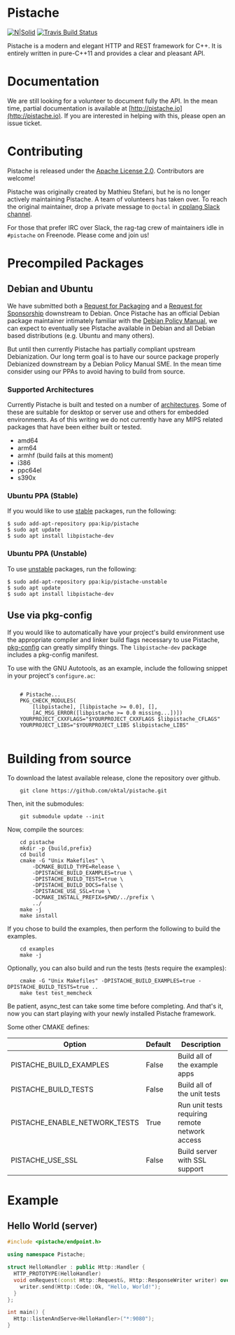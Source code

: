 # Pistache
[![N|Solid](http://pistache.io/assets/images/logo.png)](https://www.github.com/oktal/pistache)
[![Travis Build Status](https://travis-ci.org/oktal/pistache.svg?branch=master)](https://travis-ci.org/oktal/pistache)

Pistache is a modern and elegant HTTP and REST framework for C++. It is entirely written in pure-C++11 and provides a clear and pleasant API. 

# Documentation

We are still looking for a volunteer to document fully the API. In the mean time, partial documentation is available at [http://pistache.io](http://pistache.io). If you are interested in helping with this, please open an issue ticket.

# Contributing

Pistache is released under the [Apache License 2.0](https://www.apache.org/licenses/LICENSE-2.0). Contributors are welcome!

Pistache was originally created by Mathieu Stefani, but he is no longer actively maintaining Pistache. A team of volunteers has taken over. To reach the original maintainer, drop a private message to `@octal` in [cpplang Slack channel](https://cpplang.now.sh/).

For those that prefer IRC over Slack, the rag-tag crew of maintainers idle in `#pistache` on Freenode. Please come and join us!

# Precompiled Packages

## Debian and Ubuntu
We have submitted both a [Request for Packaging](https://bugs.debian.org/cgi-bin/bugreport.cgi?bug=929593) and a [Request for Sponsorship](https://bugs.debian.org/cgi-bin/bugreport.cgi?bug=927839) downstream to Debian. Once Pistache has an official Debian package maintainer intimately familiar with the [Debian Policy Manual](https://www.debian.org/doc/debian-policy/), we can expect to eventually see Pistache available in Debian and all Debian based distributions (e.g. Ubuntu and many others).

But until then currently Pistache has partially compliant upstream Debianization. Our long term goal is to have our source package properly Debianized downstream by a Debian Policy Manual SME. In the mean time consider using our PPAs to avoid having to build from source.

### Supported Architectures
Currently Pistache is built and tested on a number of [architectures](https://wiki.debian.org/SupportedArchitectures). Some of these are suitable for desktop or server use and others for embedded environments. As of this writing we do not currently have any MIPS related packages that have been either built or tested.

- amd64
- arm64
- armhf (build fails at this moment)
- i386
- ppc64el
- s390x

### Ubuntu PPA (Stable)
If you would like to use [stable](https://launchpad.net/%7Ekip/+archive/ubuntu/pistache) packages, run the following:

```console
$ sudo add-apt-repository ppa:kip/pistache
$ sudo apt update
$ sudo apt install libpistache-dev
```

### Ubuntu PPA (Unstable)
To use [unstable](https://launchpad.net/%7Ekip/+archive/ubuntu/pistache-unstable) packages, run the following:

```console
$ sudo add-apt-repository ppa:kip/pistache-unstable
$ sudo apt update
$ sudo apt install libpistache-dev
```

## Use via pkg-config

If you would like to automatically have your project's build environment use the appropriate compiler and linker build flags necessary to use Pistache, [pkg-config](https://www.freedesktop.org/wiki/Software/pkg-config/) can greatly simplify things. The `libpistache-dev` package includes a pkg-config manifest.

To use with the GNU Autotools, as an example, include the following snippet in your project's `configure.ac`:

```

    # Pistache...
    PKG_CHECK_MODULES(
        [libpistache], [libpistache >= 0.0], [],
        [AC_MSG_ERROR([libpistache >= 0.0 missing...])])
    YOURPROJECT_CXXFLAGS="$YOURPROJECT_CXXFLAGS $libpistache_CFLAGS"
    YOURPROJECT_LIBS="$YOURPROJECT_LIBS $libpistache_LIBS"
    
```

# Building from source

To download the latest available release, clone the repository over github.

```console
    git clone https://github.com/oktal/pistache.git
```

Then, init the submodules:

```console
    git submodule update --init
```

Now, compile the sources:

```console
    cd pistache
    mkdir -p {build,prefix}
    cd build
    cmake -G "Unix Makefiles" \
        -DCMAKE_BUILD_TYPE=Release \
        -DPISTACHE_BUILD_EXAMPLES=true \
        -DPISTACHE_BUILD_TESTS=true \
        -DPISTACHE_BUILD_DOCS=false \
        -DPISTACHE_USE_SSL=true \
        -DCMAKE_INSTALL_PREFIX=$PWD/../prefix \
        ../
    make -j
    make install
```

If you chose to build the examples, then perform the following to build the examples.
```console
    cd examples
    make -j
```

Optionally, you can also build and run the tests (tests require the examples):

```console
    cmake -G "Unix Makefiles" -DPISTACHE_BUILD_EXAMPLES=true -DPISTACHE_BUILD_TESTS=true ..
    make test test_memcheck
```

Be patient, async_test can take some time before completing. And that's it, now you can start playing with your newly installed Pistache framework.

Some other CMAKE defines:

| Option                        | Default     | Description                                    |
|-------------------------------|-------------|------------------------------------------------|
| PISTACHE_BUILD_EXAMPLES       | False       | Build all of the example apps                  |
| PISTACHE_BUILD_TESTS          | False       | Build all of the unit tests                    |
| PISTACHE_ENABLE_NETWORK_TESTS | True        | Run unit tests requiring remote network access |
| PISTACHE_USE_SSL              | False       | Build server with SSL support                  |

# Example

## Hello World (server)

```cpp
#include <pistache/endpoint.h>

using namespace Pistache;

struct HelloHandler : public Http::Handler {
  HTTP_PROTOTYPE(HelloHandler)
  void onRequest(const Http::Request&, Http::ResponseWriter writer) override{
    writer.send(Http::Code::Ok, "Hello, World!");
  }
};

int main() {
  Http::listenAndServe<HelloHandler>("*:9080");
}
```
